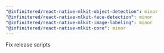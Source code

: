 ```yaml
---
"@infinitered/react-native-mlkit-object-detection": minor
"@infinitered/react-native-mlkit-face-detection": minor
"@infinitered/react-native-mlkit-image-labeling": minor
"@infinitered/react-native-mlkit-core": minor
---
```


Fix release scripts
